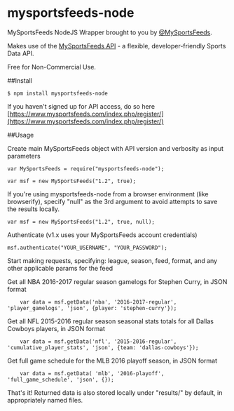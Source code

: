 # mysportsfeeds-node

MySportsFeeds NodeJS Wrapper brought to you by [@MySportsFeeds](https://twitter.com/MySportsFeeds).

Makes use of the [MySportsFeeds API](https://www.mysportsfeeds.com) - a flexible, developer-friendly Sports Data API.

Free for Non-Commercial Use.

##Install
    
    $ npm install mysportsfeeds-node

If you haven't signed up for API access, do so here [https://www.mysportsfeeds.com/index.php/register/](https://www.mysportsfeeds.com/index.php/register/)

##Usage

Create main MySportsFeeds object with API version and verbosity as input parameters

    var MySportsFeeds = require("mysportsfeeds-node");

    var msf = new MySportsFeeds("1.2", true);

If you're using mysportsfeeds-node from a browser environment (like browserify), specify "null" as the 3rd argument to avoid attempts to save the results locally.

    var msf = new MySportsFeeds("1.2", true, null);

Authenticate (v1.x uses your MySportsFeeds account credentials)

    msf.authenticate("YOUR_USERNAME", "YOUR_PASSWORD");

Start making requests, specifying: league, season, feed, format, and any other applicable params for the feed

Get all NBA 2016-2017 regular season gamelogs for Stephen Curry, in JSON format

```
    var data = msf.getData('nba', '2016-2017-regular', 'player_gamelogs', 'json', {player: 'stephen-curry'});
```

Get all NFL 2015-2016 regular season seasonal stats totals for all Dallas Cowboys players, in JSON format

```
    var data = msf.getData('nfl', '2015-2016-regular', 'cumulative_player_stats', 'json', {team: 'dallas-cowboys'});
```

Get full game schedule for the MLB 2016 playoff season, in JSON format

```
    var data = msf.getData( 'mlb', '2016-playoff', 'full_game_schedule', 'json', {});
```

That's it!  Returned data is also stored locally under "results/" by default, in appropriately named files.
